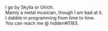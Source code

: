 I go by Skylla or Ulrich.  
Mainly a metal musician, though I am bad at it.  
I dabble in programming from time to time.  
You can reach me @ hidden#0183.
